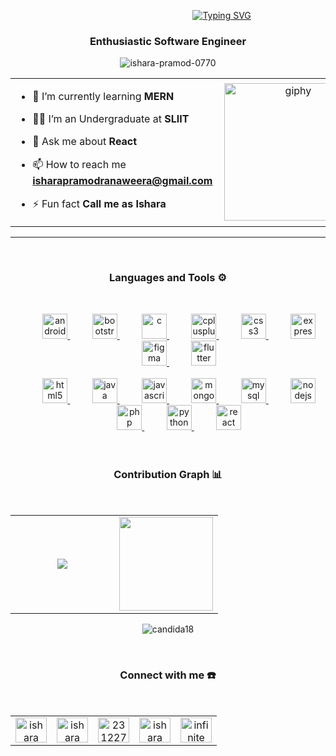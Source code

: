 &nbsp;&nbsp;&nbsp;&nbsp;&nbsp;&nbsp;&nbsp;&nbsp;&nbsp;&nbsp;&nbsp;&nbsp;&nbsp;&nbsp;&nbsp;&nbsp;&nbsp;&nbsp;&nbsp;&nbsp;&nbsp;&nbsp;&nbsp;&nbsp;&nbsp;&nbsp;&nbsp;&nbsp;&nbsp;&nbsp;&nbsp;&nbsp;&nbsp;&nbsp;&nbsp;&nbsp;&nbsp;&nbsp;&nbsp;&nbsp;&nbsp;&nbsp;&nbsp;&nbsp;&nbsp;&nbsp;&nbsp;&nbsp;&nbsp;&nbsp;&nbsp;&nbsp;&nbsp;&nbsp;&nbsp;&nbsp;&nbsp;&nbsp;&nbsp;&nbsp;&nbsp;&nbsp;&nbsp;&nbsp;&nbsp;&nbsp;&nbsp;&nbsp;&nbsp;&nbsp;&nbsp;&nbsp;&nbsp;&nbsp;[![Typing SVG](https://readme-typing-svg.herokuapp.com?font=Architects+Daughter&color=7AF79A&size=30&lines=Hey!+It's+Ishara+Pramod!;I'm+a+FrontEnd+Developer;And+I'm+a+proud+Sri-Lanka)](https://git.io/typing-svg)
<h3 align="center">Enthusiastic Software Engineer</h3>



<p align="center">
 <img
   src="https://komarev.com/ghpvc/?username=ishara-pramod-0770&label=Profile%20views&color=0e75b6&style=flat"  
   alt="ishara-pramod-0770"
 />
</p>

<table align="center">
 <tr border="none">
  <td width="50%" align="left">
  
- 🌱 I’m currently learning **MERN**

- 🧑‍🎓 I’m an Undergraduate at **SLIIT**

- 💬 Ask me about **React**

- 📫 How to reach me **isharapramodranaweera@gmail.com**
  
- ⚡ Fun fact **Call me as Ishara**
  
  </td>
  <td width="50%" align="center">
   <img align='right' src="https://media.giphy.com/media/M9gbBd9nbDrOTu1Mqx/giphy.gif" width="220" alt="giphy">
  </td>
 </tr>
</table>

---
<br>
<h3 align="center">Languages and Tools ⚙️</h3><br>
<p align="center">
&nbsp;&nbsp;&nbsp;&nbsp;&nbsp;&nbsp;&nbsp;&nbsp; <a href="https://developer.android.com" target="_blank" rel="noreferre">
   <img
     src="https://github.com/Scar1109/skill-icons/blob/main/icons/AndroidStudio-Light.svg"
     alt="android"
     width="40"
     height="40"
   /> </a
 >&nbsp;&nbsp;&nbsp;&nbsp;&nbsp;&nbsp;&nbsp;&nbsp;
 <a href="https://getbootstrap.com" target="_blank" rel="noreferrer">
   <img
     src="https://github.com/Scar1109/skill-icons/blob/main/icons/Bootstrap.svg"
     alt="bootstrap"
     width="40"
     height="40"
   /> </a
 >&nbsp;&nbsp;&nbsp;&nbsp;&nbsp;&nbsp;&nbsp;&nbsp;
 <a href="https://www.cprogramming.com/" target="_blank" rel="noreferrer">
   <img
     src="https://github.com/Scar1109/skill-icons/blob/main/icons/C.svg"
     alt="c"
     width="40"
     height="40"
   /> </a
 >&nbsp;&nbsp;&nbsp;&nbsp;&nbsp;&nbsp;&nbsp;&nbsp;
 <a href="https://www.w3schools.com/cpp/" target="_blank" rel="noreferrer">
   <img
     src="https://github.com/Scar1109/skill-icons/blob/main/icons/CPP.svg"
     alt="cplusplus"
     width="40"
     height="40"
   /> </a
 >&nbsp;&nbsp;&nbsp;&nbsp;&nbsp;&nbsp;&nbsp;&nbsp;
 <a href="https://www.w3schools.com/css/" target="_blank" rel="noreferrer">
   <img
     src="https://github.com/Scar1109/skill-icons/blob/main/icons/CSS.svg"
     alt="css3"
     width="40"
     height="40"
   /> </a
 >&nbsp;&nbsp;&nbsp;&nbsp;&nbsp;&nbsp;&nbsp;&nbsp;
 <a href="https://expressjs.com" target="_blank" rel="noreferrer">
   <img
     src="https://github.com/Scar1109/skill-icons/blob/main/icons/ExpressJS-Light.svg"
     alt="express"
     width="40"
     height="40"
   /> </a
 >&nbsp;&nbsp;&nbsp;&nbsp;&nbsp;&nbsp;&nbsp;&nbsp;
 <a href="https://www.figma.com/" target="_blank" rel="noreferrer">
   <img
     src="https://github.com/Scar1109/skill-icons/blob/main/icons/Figma-Light.svg"
     alt="figma"
     width="40"
     height="40"
   /> </a
 >&nbsp;&nbsp;&nbsp;&nbsp;&nbsp;&nbsp;&nbsp;&nbsp;
 <a href="https://flutter.dev" target="_blank" rel="noreferrer">
   <img
     src="https://github.com/Scar1109/skill-icons/blob/main/icons/Flutter-Light.svg"
     alt="flutter"
     width="40"
     height="40"
   /> </a
 ><br /><br />&nbsp;&nbsp;&nbsp;&nbsp;&nbsp;&nbsp;&nbsp;&nbsp;
 <a href="https://www.w3.org/html/" target="_blank" rel="noreferrer">
   <img
     src="https://github.com/Scar1109/skill-icons/blob/main/icons/HTML.svg"
     alt="html5"
     width="40"
     height="40"
   /> </a
 >&nbsp;&nbsp;&nbsp;&nbsp;&nbsp;&nbsp;&nbsp;&nbsp;
 <a href="https://www.java.com" target="_blank" rel="noreferrer">
   <img
     src="https://github.com/Scar1109/skill-icons/blob/main/icons/Java-Light.svg"
     alt="java"
     width="40"
     height="40"
   /> </a
 >&nbsp;&nbsp;&nbsp;&nbsp;&nbsp;&nbsp;&nbsp;&nbsp;
 <a
   href="https://developer.mozilla.org/en-US/docs/Web/JavaScript"
   target="_blank"
   rel="noreferrer"
 >
   <img
     src="https://github.com/Scar1109/skill-icons/blob/main/icons/JavaScript.svg"
     alt="javascript"
     width="40"
     height="40"
   /> </a
 >&nbsp;&nbsp;&nbsp;&nbsp;&nbsp;&nbsp;&nbsp;&nbsp;
 <a href="https://www.mongodb.com/" target="_blank" rel="noreferrer">
   <img
     src="https://github.com/Scar1109/skill-icons/blob/main/icons/MongoDB.svg"
     alt="mongodb"
     width="40"
     height="40"
   /> </a
 >&nbsp;&nbsp;&nbsp;&nbsp;&nbsp;&nbsp;&nbsp;&nbsp;
 <a href="https://www.mysql.com/" target="_blank" rel="noreferrer">
   <img
     src="https://github.com/Scar1109/skill-icons/blob/main/icons/MySQL-Light.svg"
     alt="mysql"
     width="40"
     height="40"
   /> </a
 >&nbsp;&nbsp;&nbsp;&nbsp;&nbsp;&nbsp;&nbsp;&nbsp;
 <a href="https://nodejs.org" target="_blank" rel="noreferrer">
   <img
     src="https://github.com/Scar1109/skill-icons/blob/main/icons/NodeJS-Light.svg"
     alt="nodejs"
     width="40"
     height="40"
   /> </a
 >&nbsp;&nbsp;&nbsp;&nbsp;&nbsp;&nbsp;&nbsp;&nbsp;
 <a href="https://www.php.net" target="_blank" rel="noreferrer">
   <img
     src="https://github.com/Scar1109/skill-icons/blob/main/icons/PHP-Light.svg"
     alt="php"
     width="40"
     height="40"
   /> </a
 >&nbsp;&nbsp;&nbsp;&nbsp;&nbsp;&nbsp;&nbsp;&nbsp;
 <a href="https://www.python.org" target="_blank" rel="noreferrer">
   <img
     src="https://github.com/Scar1109/skill-icons/blob/main/icons/Python-Light.svg"
     alt="python"
     width="40"
     height="40"
   /> </a
 >&nbsp;&nbsp;&nbsp;&nbsp;&nbsp;&nbsp;&nbsp;&nbsp;
 <a href="https://reactjs.org/" target="_blank" rel="noreferrer">
   <img
     src="https://github.com/Scar1109/skill-icons/blob/main/icons/React-Light.svg"
     alt="react"
     width="40"
     height="40"
   /> </a

<br /><br><br />

<h3 align="center">Contribution Graph 📊</h3><br>
<table align="center">
 <tr border="none">
  <td width="50%" align="center">
   <img align="center" src="https://github-readme-stats.vercel.app/api/top-langs/?username=Ishara-Pramod-0770&layout=compact&theme=github_dark&langs_count=10&exclude_repo=kasweb">
  </td>
  <td width="50%" align="center">
   <img height= "150" src="https://github-readme-stats.vercel.app/api?username=Ishara-Pramod-0770&theme=react&show_icons=true&include_all_commits=true" />
  </td>
 </tr>
</table>
<p align= "center">
  
  
  <p align="center"><img src="https://github-readme-streak-stats.herokuapp.com/?user=candida18&theme=algolia" alt="candida18"  /></p>
</p>
<br />

<h3 align="center">Connect with me ☎️</h3><br>

<table align="center">
 <tr border="none">
  <td width="20%" align="center">
   <a href="https://codepen.io/ishara ranaweera" target="blank"
   ><img
     align="center"
     src="https://raw.githubusercontent.com/rahuldkjain/github-profile-readme-generator/master/src/images/icons/Social/codepen.svg"
     alt="ishara ranaweera"
     height="40"
     width="50" /></a
 >
  </td>
  <td width="20%" align="center">
   <a href="https://linkedin.com/in/ishara ranaweera" target="blank"
   ><img
     align="center"
     src="https://raw.githubusercontent.com/rahuldkjain/github-profile-readme-generator/master/src/images/icons/Social/linked-in-alt.svg"
     alt="ishara ranaweera"
     height="40"
     width="50" /></a
 >
  </td>
  <td width="20%" align="center">
   <a href="https://stackoverflow.com/users/23122766" target="blank"
   ><img
     align="center"
     src="https://raw.githubusercontent.com/rahuldkjain/github-profile-readme-generator/master/src/images/icons/Social/stack-overflow.svg"
     alt="23122766"
     height="40"
     width="50" /></a
 >
  </td>
  <td width="20%" align="center">
   <a href="https://fb.com/ishara pramod ranaweerainfi" target="blank"
   ><img
     align="center"
     src="https://raw.githubusercontent.com/rahuldkjain/github-profile-readme-generator/master/src/images/icons/Social/facebook.svg"
     alt="ishara pramod ranaweerainfi"
     height="40"
     width="50" /></a
 >
  </td>
  <td width="20%" align="center">
   <a href="https://www.youtube.com/c/infinite sage" target="blank"
   ><img
     align="center"
     src="https://raw.githubusercontent.com/rahuldkjain/github-profile-readme-generator/master/src/images/icons/Social/youtube.svg"
     alt="infinite sage"
     height="40"
     width="50"
 /></a>
  </td>
 </tr>
</table>



